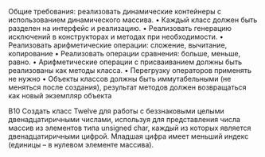 Общие требования: реализовать динамические контейнеры с использованием динамического массива.
• Каждый класс должен быть разделен на интерфейс и реализацию.
• Реализовать генерацию исключений в конструкторах и методах при необходимости.
• Реализовать арифметические операции: сложение, вычитание, копирование
• Реализовать операции сравнения: больше, меньше, равно.
• Арифметические операции с присваиванием должны быть реализованы как методы класса.
• Перегрузку операторов применять не нужно
• Объекты классов должны быть иммутабельными (не меняться после создания), результат методов должен возвращаться как новый экземпляр объекта


В10
Создать класс Twelve для работы с беззнаковыми целыми двенадцатиричными числами, используя для представления числа массив из элементов типа unsigned char, каждый из которых является двенадцатиричными
цифрой. Младшая цифра имеет меньший индекс (единицы – в нулевом элементе массива). 
